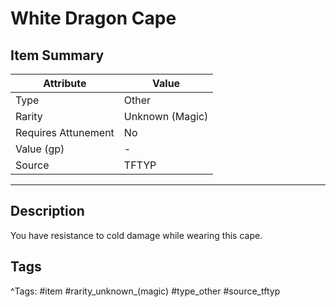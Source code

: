 # White Dragon Cape

## Item Summary

| Attribute            | Value                        |
|----------------------|------------------------------|
| Type                 | Other |
| Rarity               | Unknown (Magic)             |
| Requires Attunement  | No                |
| Value (gp)           | -    |
| Source               | TFTYP |

---

## Description

You have resistance to cold damage while wearing this cape.

## Tags

^Tags: #item #rarity_unknown_(magic) #type_other #source_tftyp